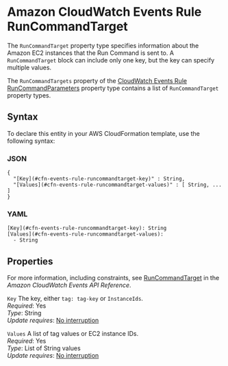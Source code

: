 # Amazon CloudWatch Events Rule RunCommandTarget<a name="aws-properties-events-rule-runcommandtarget"></a>

<a name="aws-properties-events-rule-runcommandtarget-description"></a>The `RunCommandTarget` property type specifies information about the Amazon EC2 instances that the Run Command is sent to\. A `RunCommandTarget` block can include only one key, but the key can specify multiple values\.

<a name="aws-properties-events-rule-runcommandtarget-inheritance"></a> The `RunCommandTargets` property of the [CloudWatch Events Rule RunCommandParameters](aws-properties-events-rule-runcommandparameters.md) property type contains a list of `RunCommandTarget` property types\. 

## Syntax<a name="aws-properties-events-rule-runcommandtarget-syntax"></a>

To declare this entity in your AWS CloudFormation template, use the following syntax:

### JSON<a name="aws-properties-events-rule-runcommandtarget-syntax.json"></a>

```
{
  "[Key](#cfn-events-rule-runcommandtarget-key)" : String,
  "[Values](#cfn-events-rule-runcommandtarget-values)" : [ String, ... ]
}
```

### YAML<a name="aws-properties-events-rule-runcommandtarget-syntax.yaml"></a>

```
[Key](#cfn-events-rule-runcommandtarget-key): String
[Values](#cfn-events-rule-runcommandtarget-values): 
  - String
```

## Properties<a name="aws-properties-events-rule-runcommandtarget-properties"></a>

For more information, including constraints, see [RunCommandTarget](https://docs.aws.amazon.com/AmazonCloudWatchEvents/latest/APIReference/API_RunCommandTarget.html) in the *Amazon CloudWatch Events API Reference*\.

`Key`  <a name="cfn-events-rule-runcommandtarget-key"></a>
The key, either `tag: tag-key` or `InstanceIds`\.  
 *Required*: Yes  
 *Type*: String  
 *Update requires*: [No interruption](using-cfn-updating-stacks-update-behaviors.md#update-no-interrupt) 

`Values`  <a name="cfn-events-rule-runcommandtarget-values"></a>
A list of tag values or EC2 instance IDs\.  
 *Required*: Yes  
 *Type*: List of String values  
 *Update requires*: [No interruption](using-cfn-updating-stacks-update-behaviors.md#update-no-interrupt) 